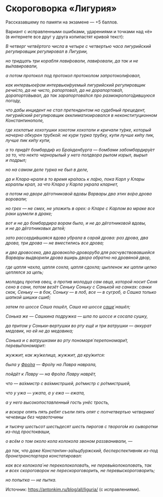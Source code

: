 Скороговорка «Лигурия»
======================

Рассказавшему по памяти на экзамене — +5 баллов.

Вариант с исправленными ошибками, ударениями и точками над «ё» (в интернете все
друг у друга копипастят кривой текст):

_В четверг четвёртого числа в четыре с четвертью часа лигурийский регулировщик
регулировал в Лигурии,_

_но тридцать три корабля лави́ровали, лави́ровали, да так и не вы́лавировали,_

_а потом протокол под протокол протоколом запротоколи́ровал,_

_как интервьюе́ром интервьюи́руемый лигурийский регулировщик речи́сто,
да не чисто, рапортова́л, да не дорапортова́л, дорапорто́вывал, да так
зарапортова́лся про размокропого́дившуюся погоду,_

_что дабы инцидент не стал претендентом на судебный прецедент, лигурийский
регулировщик акклиматизировался в неконституционном Константинополе,_

_где хохлатые хохотушки хохотом хохотали и кричали ту́рке, который начерно
обкурен трубкой: не кури турка трубку, купи лучше ки́пу пик, лучше пик ки́пу
купи,_

_а то придёт бомбарди́р из Бра́нденбурга — бомбами забомбардиру́ет за то,
что некто чернорылый у него полдвора рылом изрыл, вырыл и подрыл;_

_но на самом деле турка не был в деле,_

_да и Клара-краля в то время кра́лась к ла́рю, пока Карл у Клары кораллы крал,
за что Клара у Карла украла кларнет,_

_а потом на дворе дёготниковой вдовы Варвары два этих во́ра дрова воровали;_

_но грех — не смех, не уложить в орех: о Кларе с Карлом во мраке все раки
шумели в драке;_

_вот и не до бомбардира ворам было, и не до дёготниковой вдовы,
и не до дёготниковых детей;_

_зато рассерди́вшаяся вдова убрала в сарай дрова: раз дрова, два дрова, три
дрова — не вместились все дрова;_

_и два дровосека, два дровоко́ла-дровору́ба для расчувствовавшейся Варвары
выдворили дрова вширь двора обратно на дровяной двор,_

_где цапля чахла, цапля сохла, цапля сдохла; цыпленок же цапли цепко цеплялся
за цепь;_

_молодец против овец, а против молодца сам овца, которой носит Сеня сено в сани,
потом везёт Сеньку Соньку с Санькой на санках: санки скок, Сеньку — в бок,
Соньку — в лоб, все — в сугроб, а Сашка только шапкой шишки сшиб;_

_затем по шоссе Саша пошёл, Саша на шоссе
[саше́](https://ru.wiktionary.org/wiki/саше) нашёл;_

_Сонька же — Сашкина подружка — шла по шоссе и сосала сушку,_

_да притом у Соньки-вертушки во рту ещё и три ватрушки — аккурат медовик,
но ей не до медовика;_

_Сонька и с ватрушками во рту пономаря́ перепономари́т, перевы́пономарит:_

_жужжит, как жу́желица, жужжит, да кру́жится:_

_была у [Фро́ла](https://ru.wiktionary.org/wiki/Фрол) — Фро́лу на Лавра
наврала,_

_пойдёт к Лавру — на Фро́ла Лавру наврёт,_

_что — ва́хмистр с ва́хмистршей, ро́тмистр с ро́тмистршей,_

_что у ужа — ужата, а у ежа — ежата,_

_а у него высокопоставленный гость унёс трость,_

_и вскоре опять пять ребят съели пять опят с полчетвертью четверика́ чечевицы
без червоточины_

_и тысячу шестьсот шестьдесят шесть пирогов с творого́м из сыворотки из-под
простокваши,_

_о всём о том около кола колокола звоном раззванивали, —_

_да так, что даже Константин-за́льцбуржский, бесперспективняк из-под
бронетранспортера констатировал:_

_как все колокола́ не переколоколова́ть, не перевы́колоколовать, так и всех
скороговорок не перескороговорить, не перевыскороговорить;_

_но попытка — не пытка._

Источник: <https://antonkim.ru/blog/all/liguria/> (с исправлениями).
